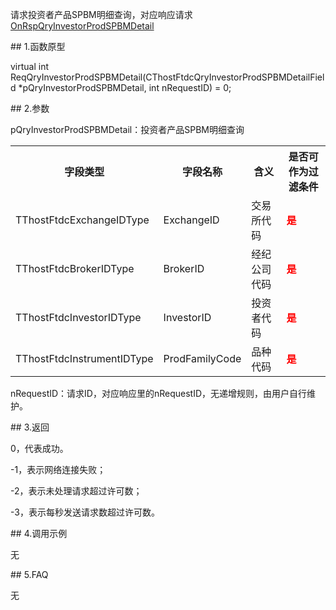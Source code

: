 <p>请求投资者产品SPBM明细查询，对应响应请求<a href="../../CTHOSTFTDCTRADERAPI/ONRSPQRYINVESTORPRODSPBMDETAIL/">OnRspQryInvestorProdSPBMDetail</a></p>
<span class="anchor" id="5953b138-4b27-49c7-b1c5-0209d48db976"></span>
## 1.函数原型
<p>virtual int ReqQryInvestorProdSPBMDetail(CThostFtdcQryInvestorProdSPBMDetailField *pQryInvestorProdSPBMDetail, int nRequestID) = 0;</p>
<span class="anchor" id="ced1dda7-448d-4d26-bcd5-3c8d9be25494"></span>
## 2.参数
<p>pQryInvestorProdSPBMDetail：投资者产品SPBM明细查询</p>
<table><tr><th style="TEXT-ALIGN: center;">字段类型</th><th style="TEXT-ALIGN: center;">字段名称</th><th style="TEXT-ALIGN: center;">含义</th><th style="TEXT-ALIGN: center;">是否可作为过滤条件</th></tr><tr><td style="TEXT-ALIGN: left;">TThostFtdcExchangeIDType</td>
<td style="TEXT-ALIGN: left;">ExchangeID</td>
<td style="TEXT-ALIGN: left;">交易所代码</td>
<td style="TEXT-ALIGN: left;"><strong><font color="#FF0000">是</font></strong></td>
</tr>
<tr><td style="TEXT-ALIGN: left;">TThostFtdcBrokerIDType</td>
<td style="TEXT-ALIGN: left;">BrokerID</td>
<td style="TEXT-ALIGN: left;">经纪公司代码</td>
<td style="TEXT-ALIGN: left;"><strong><font color="#FF0000">是</font></strong></td>
</tr>
<tr><td style="TEXT-ALIGN: left;">TThostFtdcInvestorIDType</td>
<td style="TEXT-ALIGN: left;">InvestorID</td>
<td style="TEXT-ALIGN: left;">投资者代码</td>
<td style="TEXT-ALIGN: left;"><strong><font color="#FF0000">是</font></strong></td>
</tr>
<tr><td style="TEXT-ALIGN: left;">TThostFtdcInstrumentIDType</td>
<td style="TEXT-ALIGN: left;">ProdFamilyCode</td>
<td style="TEXT-ALIGN: left;">品种代码</td>
<td style="TEXT-ALIGN: left;"><strong><font color="#FF0000">是</font></strong></td>
</tr>
</table>
<p>nRequestID：请求ID，对应响应里的nRequestID，无递增规则，由用户自行维护。</p>
<span class="anchor" id="bb446c38-a040-4a61-a310-9d27dc659eb7"></span>
## 3.返回
<p>0，代表成功。</p>
<p>-1，表示网络连接失败；</p>
<p>-2，表示未处理请求超过许可数；</p>
<p>-3，表示每秒发送请求数超过许可数。</p>
<span class="anchor" id="4956b81c-b047-44ce-b0ff-9a809641e58a"></span>
## 4.调用示例
<p>无</p>
<span class="anchor" id="4080c96d-7074-472c-ad34-0b5e20dd2988"></span>
## 5.FAQ
<p>无</p>
